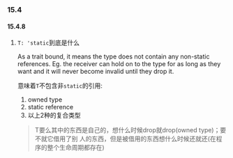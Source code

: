 ### 15.4

#### 15.4.8
1. `T: 'static`到底是什么
    
   As a trait bound, it means the type does not contain any non-static 
   references. Eg. the receiver can hold on to the type for as long as 
   they want and it will never become invalid until they drop it.

   意味着`T`不包含非`static`的引用:
   1. owned type
   2. static reference
   3. 以上2种的复合类型

   > T要么其中的东西是自己的，想什么时候drop就drop(owned type)；要不就它借用了别
   人的东西，但是被借用的东西想什么时候还就还(在程序的整个生命周期都存在)

